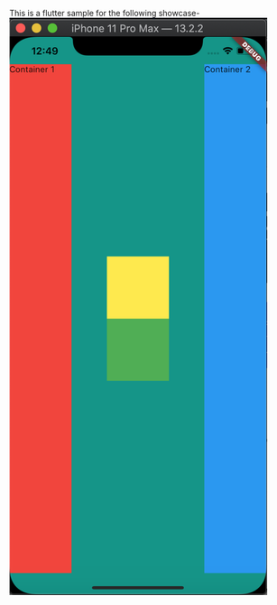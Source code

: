 This is a flutter sample for the following showcase-
![Image of README](https://github.com/ratulchhibber/FlutterSampleIntro/blob/master/README.png)

